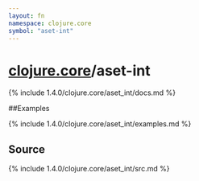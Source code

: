```yaml
---
layout: fn
namespace: clojure.core
symbol: "aset-int"
---
```


# [clojure.core](../)/aset-int

{% include 1.4.0/clojure.core/aset_int/docs.md %}

##Examples

{% include 1.4.0/clojure.core/aset_int/examples.md %}
## Source
{% include 1.4.0/clojure.core/aset_int/src.md %}

